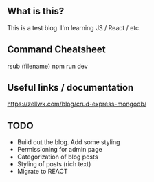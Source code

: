 ## What is this?
This is a test blog.  I'm learning JS / React / etc.

## Command Cheatsheet
rsub (filename)
npm run dev

## Useful links / documentation
https://zellwk.com/blog/crud-express-mongodb/

## TODO
* Build out the blog.  Add some styling
* Permissioning for admin page
* Categorization of blog posts
* Styling of posts (rich text)
* Migrate to REACT
